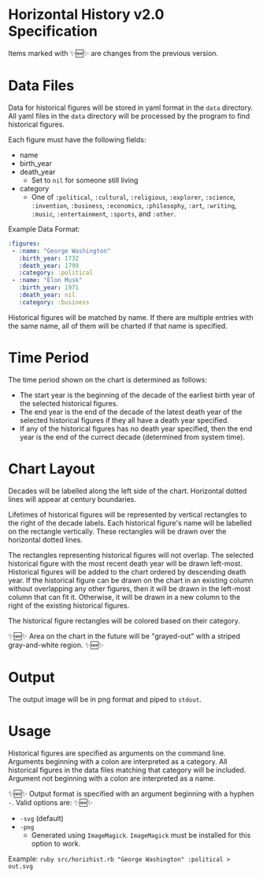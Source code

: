 # Horizontal History v2.0 Specification

Items marked with :sparkles::new::sparkles: are changes from the previous version.

# Data Files
Data for historical figures will be stored in yaml format in the `data` directory. All yaml files in the `data` directory will be processed by the program to find historical figures.

Each figure must have the following fields:
* name
* birth_year
* death_year
  * Set to `nil` for someone still living
* category
  * One of `:political`, `:cultural`, `:religious`, `:explorer`, `:science`, `:invention`, `:business`, `:economics`, `:philosophy`, `:art`, `:writing`, `:music`, `:entertainment`, `:sports`, and `:other`.

Example Data Format:
```yml
:figures:
 - :name: "George Washington"
   :birth_year: 1732
   :death_year: 1799
   :category: :political
 - :name: "Elon Musk"
   :birth_year: 1971
   :death_year: nil
   :category: :business
   ```
Historical figures will be matched by name. If there are multiple entries with the same name, all of them will be charted if that name is specified.
   
# Time Period
The time period shown on the chart is determined as follows:
* The start year is the beginning of the decade of the earliest birth year of the selected historical figures.
* The end year is the end of the decade of the latest death year of the selected historical figures if they all have a death year specified.
 * If any of the historical figures has no death year specified, then the end year is the end of the currect decade (determined from system time).
 
# Chart Layout
Decades will be labelled along the left side of the chart. Horizontal dotted lines will appear at century boundaries.

Lifetimes of historical figures will be represented by vertical rectangles to the right of the decade labels. Each historical figure's name will be labelled on the rectangle vertically. These rectangles will be drawn over the horizontal dotted lines.

The rectangles representing historical figures will not overlap. The selected historical figure with the most recent death year will be drawn left-most. Historical figures will be added to the chart ordered by descending death year. If the historical figure can be drawn on the chart in an existing column without overlapping any other figures, then it will be drawn in the left-most column that can fit it. Otherwise, it will be drawn in a new column to the right of the existing historical figures.

The historical figure rectangles will be colored based on their category.

:sparkles::new::sparkles: Area on the chart in the future will be "grayed-out" with a striped gray-and-white region. :sparkles::new::sparkles: 

# Output
The output image will be in png format and piped to `stdout`.

# Usage
Historical figures are specified as arguments on the command line. Arguments beginning with a colon are interpreted as a category. All historical figures in the data files matching that category will be included. Argument not beginning with a colon are interpreted as a name.

:sparkles::new::sparkles: Output format is specified with an argument beginning with a hyphen `-`. Valid options are: :sparkles::new::sparkles:
* `-svg` (default)
* `-png`
  * Generated using `ImageMagick`. `ImageMagick` must be installed for this option to work.

Example:
```ruby src/horizhist.rb "George Washington" :political > out.svg```
